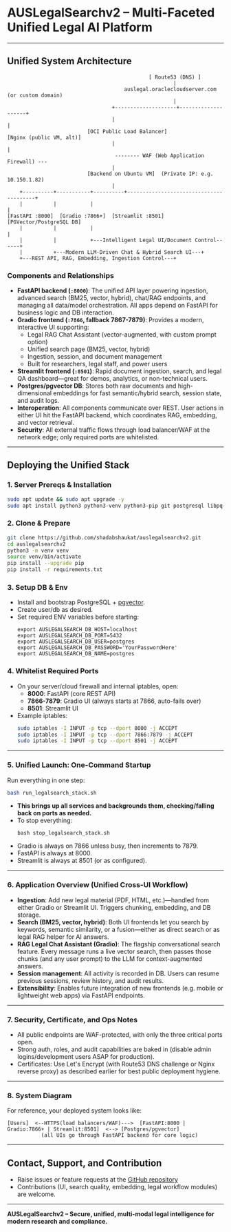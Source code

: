 # AUSLegalSearchv2 – Multi-Faceted Unified Legal AI Platform

---

## Unified System Architecture

```
                                              [ Route53 (DNS) ]
                                                      |
                                      auslegal.oraclecloudserver.com (or custom domain)
                                                      |
                                  +--------------------+--------------------+
                                  |                                         |
                          [OCI Public Load Balancer]                [Nginx (public VM, alt)]
                                  |                                         |
                                   -------- WAF (Web Application Firewall) ---
                                  |
                          [Backend on Ubuntu VM]  (Private IP: e.g. 10.150.1.82)
                                  |
    +----------+-----------+----------+----------------------------------------+
    |          |           |                                              |
[FastAPI :8000]  [Gradio :7866+]  [Streamlit :8501]       [PGVector/PostgreSQL DB]
    |          |           |                                              |
    |          |           +---Intelligent Legal UI/Document Control------+         
    |          +---Modern LLM-Driven Chat & Hybrid Search UI---+          
    +---REST API, RAG, Embedding, Ingestion Control---+                  
```

### Components and Relationships

- **FastAPI backend (`:8000`)**: The unified API layer powering ingestion, advanced search (BM25, vector, hybrid), chat/RAG endpoints, and managing all data/model orchestration. All apps depend on FastAPI for business logic and DB interaction.
- **Gradio frontend (`:7866`, fallback 7867-7879)**: Provides a modern, interactive UI supporting:
    - Legal RAG Chat Assistant (vector-augmented, with custom prompt option)
    - Unified search page (BM25, vector, hybrid)
    - Ingestion, session, and document management
    - Built for researchers, legal staff, and power users
- **Streamlit frontend (`:8501`)**: Rapid document ingestion, search, and legal QA dashboard—great for demos, analytics, or non-technical users.
- **Postgres/pgvector DB**: Stores both raw documents and high-dimensional embeddings for fast semantic/hybrid search, session state, and audit logs.
- **Interoperation**: All components communicate over REST. User actions in either UI hit the FastAPI backend, which coordinates RAG, embedding, and vector retrieval.
- **Security**: All external traffic flows through load balancer/WAF at the network edge; only required ports are whitelisted.

---

## Deploying the Unified Stack

### 1. Server Prereqs & Installation

```sh
sudo apt update && sudo apt upgrade -y
sudo apt install python3 python3-venv python3-pip git postgresql libpq-dev gcc unzip curl -y
```

### 2. Clone & Prepare

```sh
git clone https://github.com/shadabshaukat/auslegalsearchv2.git
cd auslegalsearchv2
python3 -m venv venv
source venv/bin/activate
pip install --upgrade pip
pip install -r requirements.txt
```

### 3. Setup DB & Env

- Install and bootstrap PostgreSQL + [pgvector](https://github.com/pgvector/pgvector).
- Create user/db as desired.
- Set required ENV variables before starting:
  ```
  export AUSLEGALSEARCH_DB_HOST=localhost
  export AUSLEGALSEARCH_DB_PORT=5432
  export AUSLEGALSEARCH_DB_USER=postgres
  export AUSLEGALSEARCH_DB_PASSWORD='YourPasswordHere'
  export AUSLEGALSEARCH_DB_NAME=postgres
  ```

### 4. Whitelist Required Ports

- On your server/cloud firewall and internal iptables, open:
  - **8000**: FastAPI (core REST API)
  - **7866-7879**: Gradio UI (always starts at 7866, auto-fails over)
  - **8501**: Streamlit UI
- Example iptables:
  ```sh
  sudo iptables -I INPUT -p tcp --dport 8000 -j ACCEPT
  sudo iptables -I INPUT -p tcp --dport 7866:7879 -j ACCEPT
  sudo iptables -I INPUT -p tcp --dport 8501 -j ACCEPT
  ```

---

### 5. Unified Launch: One-Command Startup

Run everything in one step:
```sh
bash run_legalsearch_stack.sh
```
- **This brings up all services and backgrounds them, checking/falling back on ports as needed.**
- To stop everything:
  ```
  bash stop_legalsearch_stack.sh
  ```
- Gradio is always on 7866 unless busy, then increments to 7879.
- FastAPI is always at 8000.
- Streamlit is always at 8501 (or as configured).

---

### 6. Application Overview (Unified Cross-UI Workflow)

- **Ingestion**: Add new legal material (PDF, HTML, etc.)—handled from either Gradio or Streamlit UI. Triggers chunking, embedding, and DB storage.
- **Search (BM25, vector, hybrid)**: Both UI frontends let you search by keywords, semantic similarity, or a fusion—either as direct search or as legal RAG helper for AI answers.
- **RAG Legal Chat Assistant (Gradio)**: The flagship conversational search feature. Every message runs a live vector search, then passes those chunks (and any user prompt) to the LLM for context-augmented answers.
- **Session management**: All activity is recorded in DB. Users can resume previous sessions, review history, and audit results.
- **Extensibility**: Enables future integration of new frontends (e.g. mobile or lightweight web apps) via FastAPI endpoints.

---

### 7. Security, Certificate, and Ops Notes

- All public endpoints are WAF-protected, with only the three critical ports open.
- Strong auth, roles, and audit capabilities are baked in (disable admin logins/development users ASAP for production).
- Certificates: Use Let's Encrypt (with Route53 DNS challenge or Nginx reverse proxy) as described earlier for best public deployment hygiene.

---

### 8. System Diagram

For reference, your deployed system looks like:

```
[Users]  <--HTTPS(load balancers/WAF)--->  [FastAPI:8000 | Gradio:7866+ | Streamlit:8501]  <--> [Postgres/pgvector]
           (all UIs go through FastAPI backend for core logic)
```

---

## Contact, Support, and Contribution

- Raise issues or feature requests at the [GitHub repository](https://github.com/shadabshaukat/auslegalsearchv2)
- Contributions (UI, search quality, embedding, legal workflow modules) are welcome.

---

**AUSLegalSearchv2 – Secure, unified, multi-modal legal intelligence for modern research and compliance.**
